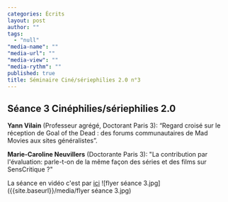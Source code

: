 ```yaml
---
categories: Écrits
layout: post
author: ""
tags: 
  - "null"
"media-name": ""
"media-url": ""
"media-view": ""
"media-rythm": ""
published: true
title: Séminaire Ciné/sériephilies 2.0 n°3
---
```



## Séance 3 Cinéphilies/sériephilies 2.0

**Yann Vilain** (Professeur agrégé, Doctorant Paris 3): “Regard croisé sur le réception de Goal of the Dead : des forums communautaires de Mad Movies aux sites généralistes”.

**Marie-Caroline Neuvillers** (Doctorante Paris 3): "La contribution par l'évaluation: parle-t-on de la même façon des séries et des films sur SensCritique ?"

La séance en vidéo c'est par [ici]([http://epresence.univ-paris3.fr/3/Watch/971876.aspx])
![flyer séance 3.jpg]({{site.baseurl}}/media/flyer séance 3.jpg)

